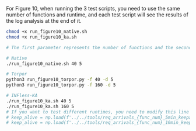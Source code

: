 For Figure 10, when running the 3 test scripts, you need to use the same number of functions and runtime, and each test script will see the results of the log analysis at the end of it.

```bash
chmod +x run_figure10_native.sh
chmod +x run_figure10_ka.sh

# The first parameter represents the number of functions and the second parameter represents the runtime length

# Native
./run_figure10_native.sh 40 5

# Torpor
python3 run_figure10_torpor.py -f 40 -d 5
python3 run_figure10_torpor.py -f 160 -d 5

# INFless-KA
./run_figure10_ka.sh 40 5
./run_figure10_ka.sh 160 5
# If you want to test different runtimes, you need to modify this line at the end of the baseline_keepalive.py
# keep_alive = np.load(f'../../tools/req_arrivals_{func_num}_5min_keepalive.npy', allow_pickle=True).item()
# keep_alive = np.load(f'../../tools/req_arrivals_{func_num}_10min_keepalive.npy', allow_pickle=True).item()
```

